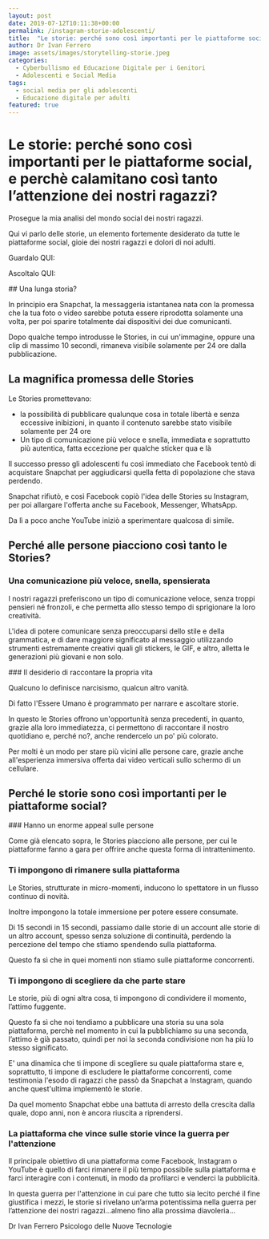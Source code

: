 ```yaml
---
layout: post
date: 2019-07-12T10:11:38+00:00
permalink: /instagram-storie-adolescenti/
title:  "Le storie: perché sono così importanti per le piattaforme social e per i nostri ragazzi"
author: Dr Ivan Ferrero
image: assets/images/storytelling-storie.jpeg
categories:
  - Cyberbullismo ed Educazione Digitale per i Genitori
  - Adolescenti e Social Media
tags:
  - social media per gli adolescenti
  - Educazione digitale per adulti
featured: true
---
```


# Le storie: perché sono così importanti per le piattaforme social, e perchè calamitano così tanto l’attenzione dei nostri ragazzi?

Prosegue la mia analisi del mondo social dei nostri ragazzi.

Qui vi parlo delle storie, un elemento fortemente desiderato da tutte le piattaforme social, gioie dei nostri ragazzi e dolori di noi adulti.

Guardalo QUI:

Ascoltalo QUI:


## Una lunga storia?

In principio era Snapchat, la messaggeria istantanea nata con la promessa che la tua foto o video sarebbe potuta essere riprodotta solamente una volta, per poi sparire totalmente dai dispositivi dei due comunicanti.

Dopo qualche tempo introdusse le Stories, in cui un'immagine, oppure una clip di massimo 10 secondi, rimaneva visibile solamente per 24 ore dalla pubblicazione.

## La magnifica promessa delle Stories

Le Stories promettevano:
* la possibilità di pubblicare qualunque cosa in totale libertà e senza eccessive inibizioni, in quanto il contenuto sarebbe stato visibile solamente per 24 ore
* Un tipo di comunicazione più veloce e snella, immediata e soprattutto più autentica, fatta eccezione per qualche sticker qua e là

Il successo presso gli adolescenti fu così  immediato che Facebook tentò di acquistare Snapchat per aggiudicarsi quella fetta di popolazione che stava perdendo.

Snapchat rifiutò, e così Facebook copiò l'idea delle Stories su Instagram, per poi allargare l'offerta anche su Facebook, Messenger, WhatsApp.

Da lì a poco anche YouTube iniziò a sperimentare qualcosa di simile.

## Perché alle persone piacciono così tanto le Stories?

### Una comunicazione più veloce, snella, spensierata

I nostri ragazzi preferiscono un tipo di comunicazione veloce, senza troppi pensieri né fronzoli, e che permetta allo stesso tempo di sprigionare la loro creatività.

L'idea di potere comunicare senza preoccuparsi dello stile e della grammatica, e di dare maggiore significato al messaggio utilizzando strumenti estremamente creativi quali gli stickers, le GIF, e altro, alletta le generazioni più giovani e non solo.

### Il desiderio di raccontare la propria vita

Qualcuno lo definisce narcisismo, qualcun altro vanità.

Di fatto l'Essere Umano è programmato per narrare e ascoltare storie.

In questo le Stories offrono un'opportunità senza precedenti, in quanto, grazie alla loro immediatezza, ci permettono di raccontare il nostro quotidiano e, perché no?, anche rendercelo un po' più colorato.

Per molti è un modo per stare più vicini alle persone care, grazie anche all'esperienza immersiva offerta dai video verticali sullo schermo di un cellulare.

## Perché le storie sono così importanti per le piattaforme social?

### Hanno un enorme appeal sulle persone

Come già elencato sopra, le Stories piacciono alle persone, per cui le piattaforme fanno a gara per offrire anche questa forma di intrattenimento.

### Ti impongono di rimanere sulla piattaforma

Le Stories, strutturate in micro-momenti, inducono lo spettatore in un flusso continuo di novità.

Inoltre impongono la totale immersione per potere essere consumate.

Di 15 secondi in 15 secondi, passiamo dalle storie di un account alle storie di un altro account, spesso senza soluzione di continuità, perdendo la percezione del tempo che stiamo spendendo sulla piattaforma.

Questo fa sì che in quei momenti non stiamo sulle piattaforme concorrenti.

### Ti impongono di scegliere da che parte stare

Le storie, più di ogni altra cosa, ti impongono di condividere il momento, l’attimo fuggente.

Questo fa sì che noi tendiamo a pubblicare una storia su una sola piattaforma, perchè nel momento in cui la pubblichiamo su una seconda, l’attimo è già passato, quindi per noi la seconda condivisione non ha più lo stesso significato.

E' una dinamica che ti impone di scegliere su quale piattaforma stare e, soprattutto, ti impone di escludere le piattaforme concorrenti, come testimonia l'esodo di ragazzi che passò da Snapchat a Instagram, quando anche quest'ultima implementò le storie.

Da quel momento Snapchat ebbe una battuta di arresto della crescita dalla quale, dopo anni, non è ancora riuscita a riprendersi.

### La piattaforma che vince sulle storie vince la guerra per l'attenzione

Il principale obiettivo di una piattaforma come Facebook, Instagram o YouTube è quello di farci rimanere il più tempo possibile sulla piattaforma e farci interagire con i contenuti, in modo da profilarci e venderci la pubblicità.

In questa guerra per l'attenzione in cui pare che tutto sia lecito perché il fine giustifica i mezzi, le storie si rivelano un’arma potentissima nella guerra per l’attenzione dei nostri ragazzi...almeno fino alla prossima diavoleria...

Dr Ivan Ferrero
Psicologo delle Nuove Tecnologie